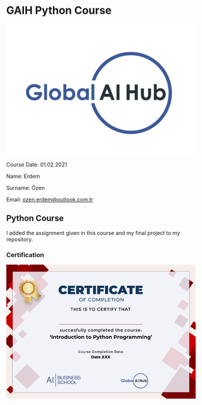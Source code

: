 # GAIH Python Course
![](img/logo.png)

Course Date: 01.02.2021

Name: Erdem 

Surname: Özen  

Email: ozen.erdem@outlook.com.tr

## Python Course 
I added the assignment given in this course and my final project to my repository.

### Certification
![](img/Py_certificate.png)
